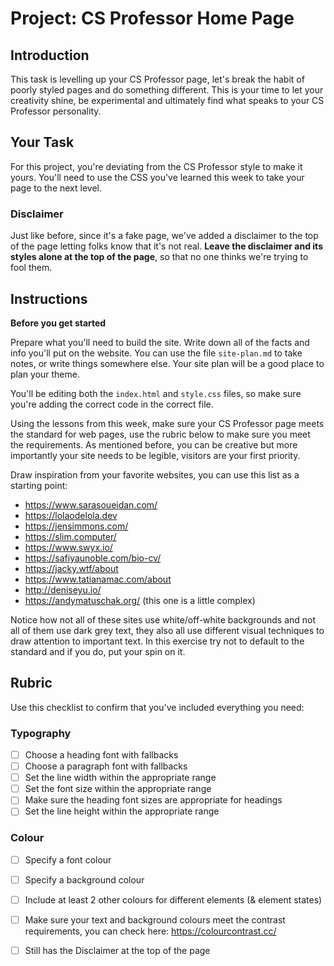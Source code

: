 # Project: CS Professor Home Page

## Introduction

This task is levelling up your CS Professor page, let's break the habit of poorly styled pages and do something different. This is your time to let your creativity shine, be experimental and ultimately find what speaks to your CS Professor personality.

## Your Task

For this project, you're deviating from the CS Professor style to make it yours. You'll need to use the CSS you've learned this week to take your page to the next level.

### Disclaimer

Just like before, since it's a fake page, we've added a disclaimer to the top of the page letting folks know that it's not real. **Leave the disclaimer and its styles alone at the top of the page**, so that no one thinks we're trying to fool them.

## Instructions

**Before you get started**

Prepare what you'll need to build the site. Write down all of the facts and info you'll put on the website. You can use the file `site-plan.md` to take notes, or write things somewhere else. Your site plan will be a good place to plan your theme.

You'll be editing both the `index.html` and `style.css` files, so make sure you're adding the correct code in the correct file.

Using the lessons from this week, make sure your CS Professor page meets the standard for web pages, use the rubric below to make sure you meet the requirements. As mentioned before, you can be creative but more importantly your site needs to be legible, visitors are your first priority.

Draw inspiration from your favorite websites, you can use this list as a starting point:
- https://www.sarasoueidan.com/
- https://lolaodelola.dev
- https://jensimmons.com/
- https://slim.computer/
- https://www.swyx.io/
- https://safiyaunoble.com/bio-cv/
- https://jacky.wtf/about
- https://www.tatianamac.com/about
- http://deniseyu.io/
- https://andymatuschak.org/ (this one is a little complex)

Notice how not all of these sites use white/off-white backgrounds and not all of them use dark grey text, they also all use different visual techniques to draw attention to important text. In this exercise try not to default to the standard and if you do, put your spin on it.

## Rubric

Use this checklist to confirm that you've included everything you need:

### Typography
- [ ] Choose a heading font with fallbacks
- [ ] Choose a paragraph font with fallbacks
- [ ] Set the line width within the appropriate range
- [ ] Set the font size within the appropriate range
- [ ] Make sure the heading font sizes are appropriate for headings
- [ ] Set the line height within the appropriate range

### Colour
- [ ] Specify a font colour
- [ ] Specify a background colour
- [ ] Include at least 2 other colours for different elements (& element states)
- [ ] Make sure your text and background colours meet the contrast requirements, you can check here: https://colourcontrast.cc/

- [ ] Still has the Disclaimer at the top of the page
